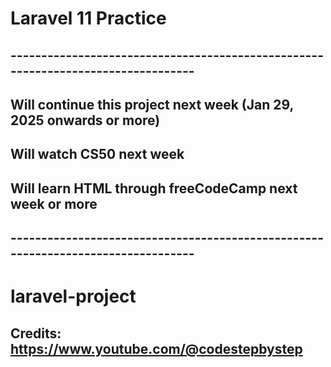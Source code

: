 # Laravel 11 Practice

## ---------------------------------------------------------------------------------

## Will continue this project next week (Jan 29, 2025 onwards or more)

## Will watch CS50 next week

## Will learn HTML through freeCodeCamp next week or more

## ---------------------------------------------------------------------------------

# laravel-project
## Credits: https://www.youtube.com/@codestepbystep
